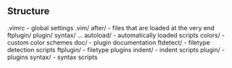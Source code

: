 Structure
---------

.vimrc              - global settings
.vim/
    after/          - files that are loaded at the very end
        ftplugin/
        plugin/
        syntax/
        ...
    autoload/       - automatically loaded scripts
    colors/         - custom color schemes
    doc/            - plugin documentation
    ftdetect/       - filetype detection scripts
    ftplugin/       - filetype plugins
    indent/         - indent scripts
    plugin/         - plugins
    syntax/         - syntax scripts
